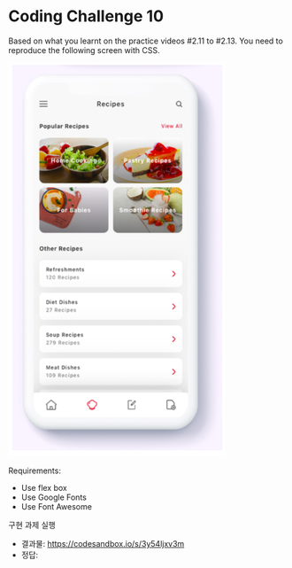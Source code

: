 # Coding Challenge 10
Based on what you learnt on the practice videos #2.11 to #2.13.
You need to reproduce the following screen with CSS.

![image1](./image/screenshot_1.png)

Requirements:
- Use flex box
- Use Google Fonts
- Use Font Awesome


구현 과제 실행

- 결과물: https://codesandbox.io/s/3y54ljxv3m
- 정답:
